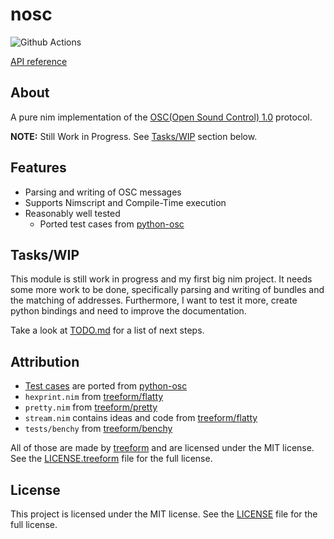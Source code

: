# nosc

![Github Actions](https://github.com/Okabintaro/nosc/workflows/Github%20Actions/badge.svg)

[API reference](https://okabintaro.github.io/nosc/)

## About

A pure nim implementation of the [OSC(Open Sound Control) 1.0][OSC 1.0] protocol.

**NOTE:** Still Work in Progress. See [Tasks/WIP](#taskswip) section below.

## Features

- Parsing and writing of OSC messages
- Supports Nimscript and Compile-Time execution
- Reasonably well tested
  - Ported test cases from [python-osc][python-osc-tests]

## Tasks/WIP

This module is still work in progress and my first big nim project.
It needs some more work to be done, specifically parsing and writing of bundles and the matching of addresses.
Furthermore, I want to test it more, create python bindings and need to improve the documentation.

Take a look at [TODO.md](TODO.md) for a list of next steps.

## Attribution

- [Test cases][python-osc-tests] are ported from [python-osc][python-osc]
- `hexprint.nim` from [treeform/flatty][hexprint]
- `pretty.nim` from [treeform/pretty][pretty]
- `stream.nim` contains ideas and code from [treeform/flatty][flatty]
- `tests/benchy` from [treeform/benchy][benchy]

All of those are made by [treeform][treeform] and are licensed under the MIT license.
See the [LICENSE.treeform](src/nosc/LICENSE.treeform) file for the full license.

## License

This project is licensed under the MIT license.
See the [LICENSE](LICENSE) file for the full license.

[OSC 1.0]: https://opensoundcontrol.stanford.edu/spec-1_0.html
[python-osc]: https://github.com/attwad/python-osc
[python-osc-tests]: https://github.com/attwad/python-osc/blob/master/pythonosc/test
[hexprint]: https://github.com/treeform/flatty/blob/master/src/flatty/hexprint.nim
[pretty]: https://github.com/treeform/pretty
[flatty]: https://github.com/treeform/flatty
[benchy]: https://github.com/treeform/benchy
[treeform]: https://github.com/treeform
